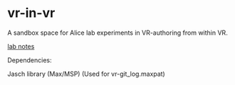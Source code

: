 # vr-in-vr

A sandbox space for Alice lab experiments in VR-authoring from within VR.

[lab notes](https://docs.google.com/document/d/1MZU5C18DSiPRLbh5wNY8UtTYtC_p5_IMgo0V5IIk6MM)

Dependencies:

Jasch library (Max/MSP) (Used for vr-git_log.maxpat)